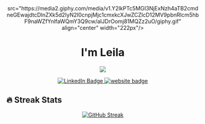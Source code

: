 <div align="center"> src="https://media2.giphy.com/media/v1.Y2lkPTc5MGI3NjExNzh4aTB2cmdneGEwajdtcDlnZXk5d2IyN2I0cnpjMjc1cmxkcXJwZCZlcD12MV9pbnRlcm5hbF9naWZfYnlfaWQmY3Q9cw/aIJDrOomj81MQZz2uO/giphy.gif" align="center" width="222px"/>
<h1 align="center">I'm Leila</h1>

  </div>
  <p align="center">
<a href="https://github.com/leilafarsani"><img src="https://readme-typing-svg.herokuapp.com?font=Fira+Code&weight=500&pause=1000&color=3498DB&width=435&lines=A+Dedicated+Data+Scientist+👩🏻‍💻;A+Passionate+Software+Engineer+🖥️;Technology+Enthusiast+%F0%9F%92%BB;Innovative+Problem-Solver+💡;Lifelong+Learner+%F0%9F%93%9A;&center=true&width=420&height=50"></a>
</p>
<div id="badges" align="center">
  <a href="https://www.linkedin.com/in/leila-farsani-9966593b/">
    <img src="https://img.shields.io/badge/LinkedIn-blue?style=for-the-badge&logo=linkedin&logoColor=white" alt="LinkedIn Badge"/>
     <a href="https://leila-portfolio.vercel.app/" target="blank">
  <img src="https://img.shields.io/badge/Website-black?style=for-the-badge&logo=medium&logoColor=white" alt="website badge" />
 </a>
  </a>
</div>
<div align="center">
<div align="center" >
<h2 align="left">🔥 Streak Stats</h2> 
  
[![GitHub Streak](http://github-readme-streak-stats.herokuapp.com?user=leilafarsani&theme=blux&border_radius=9.4&date_format=j%20M%5B%20Y%5D&card_width=526)](https://git.io/streak-stats)
</div>
